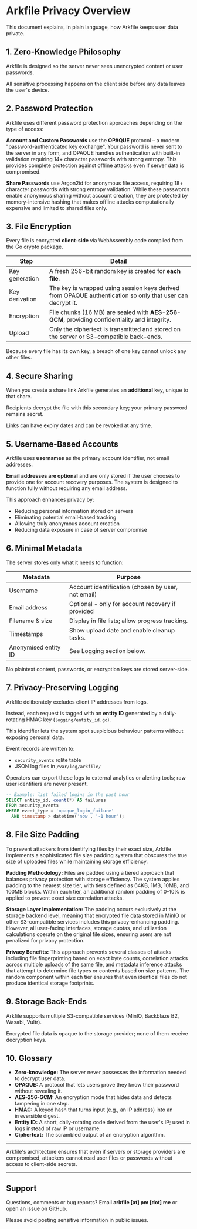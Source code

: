 # Arkfile Privacy Overview

This document explains, in plain language, how Arkfile keeps user data private.

## 1. Zero-Knowledge Philosophy

Arkfile is designed so the server never sees unencrypted content or user passwords.

All sensitive processing happens on the client side before any data leaves the user's device.

## 2. Password Protection

Arkfile uses different password protection approaches depending on the type of access:

**Account and Custom Passwords** use the **OPAQUE** protocol – a modern "password-authenticated key exchange". Your password is never sent to the server in any form, and OPAQUE handles authentication with built-in validation requiring 14+ character passwords with strong entropy. This provides complete protection against offline attacks even if server data is compromised.

**Share Passwords** use Argon2id for anonymous file access, requiring 18+ character passwords with strong entropy validation. While these passwords enable anonymous sharing without account creation, they are protected by memory-intensive hashing that makes offline attacks computationally expensive and limited to shared files only.

## 3. File Encryption

Every file is encrypted **client-side** via WebAssembly code compiled from the Go crypto package.

| Step | Detail |
|------|--------|
| Key generation | A fresh 256-bit random key is created for **each file**. |
| Key derivation | The key is wrapped using session keys derived from OPAQUE authentication so only that user can decrypt it. |
| Encryption | File chunks (16 MB) are sealed with **AES-256-GCM**, providing confidentiality and integrity. |
| Upload | Only the ciphertext is transmitted and stored on the server or S3-compatible back-ends. |

Because every file has its own key, a breach of one key cannot unlock any other files.

## 4. Secure Sharing

When you create a share link Arkfile generates an **additional** key, unique to that share.

Recipients decrypt the file with this secondary key; your primary password remains secret.

Links can have expiry dates and can be revoked at any time.

## 5. Username-Based Accounts

Arkfile uses **usernames** as the primary account identifier, not email addresses.

**Email addresses are optional** and are only stored if the user chooses to provide one for account recovery purposes. The system is designed to function fully without requiring any email address.

This approach enhances privacy by:
- Reducing personal information stored on servers
- Eliminating potential email-based tracking
- Allowing truly anonymous account creation
- Reducing data exposure in case of server compromise

## 6. Minimal Metadata

The server stores only what it needs to function:

| Metadata | Purpose |
|----------|---------|
| Username | Account identification (chosen by user, not email) |
| Email address | Optional - only for account recovery if provided |
| Filename & size | Display in file lists; allow progress tracking. |
| Timestamps | Show upload date and enable cleanup tasks. |
| Anonymised entity ID | See Logging section below. |

No plaintext content, passwords, or encryption keys are stored server-side.

## 7. Privacy-Preserving Logging

Arkfile deliberately excludes client IP addresses from logs.

Instead, each request is tagged with an **entity ID** generated by a daily-rotating HMAC key (`logging/entity_id.go`).

This identifier lets the system spot suspicious behaviour patterns without exposing personal data.

Event records are written to:

* `security_events` rqlite table  
* JSON log files in `/var/log/arkfile/`

Operators can export these logs to external analytics or alerting tools; raw user identifiers are never present.

```sql
-- Example: list failed logins in the past hour
SELECT entity_id, count(*) AS failures
FROM security_events
WHERE event_type = 'opaque_login_failure'
  AND timestamp > datetime('now', '-1 hour');
```

## 8. File Size Padding

To prevent attackers from identifying files by their exact size, Arkfile implements a sophisticated file size padding system that obscures the true size of uploaded files while maintaining storage efficiency.

**Padding Methodology:**
Files are padded using a tiered approach that balances privacy protection with storage efficiency. The system applies padding to the nearest size tier, with tiers defined as 64KB, 1MB, 10MB, and 100MB blocks. Within each tier, an additional random padding of 0-10% is applied to prevent exact size correlation attacks.

**Storage Layer Implementation:**
The padding occurs exclusively at the storage backend level, meaning that encrypted file data stored in MinIO or other S3-compatible services includes this privacy-enhancing padding. However, all user-facing interfaces, storage quotas, and utilization calculations operate on the original file sizes, ensuring users are not penalized for privacy protection.

**Privacy Benefits:**
This approach prevents several classes of attacks including file fingerprinting based on exact byte counts, correlation attacks across multiple uploads of the same file, and metadata inference attacks that attempt to determine file types or contents based on size patterns. The random component within each tier ensures that even identical files do not produce identical storage footprints.

## 9. Storage Back-Ends

Arkfile supports multiple S3-compatible services (MinIO, Backblaze B2, Wasabi, Vultr).

Encrypted file data is opaque to the storage provider; none of them receive decryption keys.

## 10. Glossary

- **Zero-knowledge:** The server never possesses the information needed to decrypt user data.
- **OPAQUE:** A protocol that lets users prove they know their password without revealing it.
- **AES-256-GCM:** An encryption mode that hides data and detects tampering in one step.
- **HMAC:** A keyed hash that turns input (e.g., an IP address) into an irreversible digest.
- **Entity ID:** A short, daily-rotating code derived from the user's IP; used in logs instead of raw IP or username.
- **Ciphertext:** The scrambled output of an encryption algorithm.

---

Arkfile's architecture ensures that even if servers or storage providers are compromised, attackers cannot read user files or passwords without access to client-side secrets.

---

## Support

Questions, comments or bug reports? Email **arkfile [at] pm [dot] me** or open an issue on GitHub.  

Please avoid posting sensitive information in public issues.
